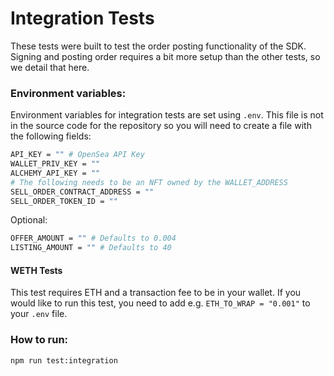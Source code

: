 # Integration Tests

These tests were built to test the order posting functionality of the SDK. Signing and posting order requires a bit more setup than the other tests, so we detail that here.

### Environment variables:

Environment variables for integration tests are set using `.env`. This file is not in the source code for the repository so you will need to create a file with the following fields:

```bash
API_KEY = "" # OpenSea API Key
WALLET_PRIV_KEY = ""
ALCHEMY_API_KEY = ""
# The following needs to be an NFT owned by the WALLET_ADDRESS
SELL_ORDER_CONTRACT_ADDRESS = ""
SELL_ORDER_TOKEN_ID = ""
```

Optional:

```bash
OFFER_AMOUNT = "" # Defaults to 0.004
LISTING_AMOUNT = "" # Defaults to 40
```

#### WETH Tests

This test requires ETH and a transaction fee to be in your wallet. If you would like to run this test, you need to add e.g. `ETH_TO_WRAP = "0.001"` to your `.env` file.

### How to run:

```
npm run test:integration
```
